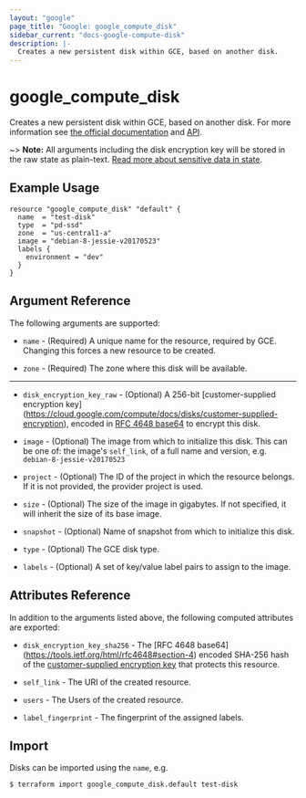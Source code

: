 ```yaml
---
layout: "google"
page_title: "Google: google_compute_disk"
sidebar_current: "docs-google-compute-disk"
description: |-
  Creates a new persistent disk within GCE, based on another disk.
---
```


# google\_compute\_disk

Creates a new persistent disk within GCE, based on another disk. For more information see
[the official documentation](https://cloud.google.com/compute/docs/disks/add-persistent-disk)
and
[API](https://cloud.google.com/compute/docs/reference/latest/disks).

~> **Note:** All arguments including the disk encryption key will be stored in the raw state as plain-text.
[Read more about sensitive data in state](/docs/state/sensitive-data.html).

## Example Usage

```hcl
resource "google_compute_disk" "default" {
  name  = "test-disk"
  type  = "pd-ssd"
  zone  = "us-central1-a"
  image = "debian-8-jessie-v20170523"
  labels {
    environment = "dev"
  }
}
```

## Argument Reference

The following arguments are supported:

* `name` - (Required) A unique name for the resource, required by GCE.
    Changing this forces a new resource to be created.

* `zone` - (Required) The zone where this disk will be available.

- - -

* `disk_encryption_key_raw` - (Optional) A 256-bit [customer-supplied encryption key]
    (https://cloud.google.com/compute/docs/disks/customer-supplied-encryption),
    encoded in [RFC 4648 base64](https://tools.ietf.org/html/rfc4648#section-4)
    to encrypt this disk.

* `image` - (Optional) The image from which to initialize this disk. This can be
    one of: the image's `self_link`, of a full name and version, e.g.
    `debian-8-jessie-v20170523`

* `project` - (Optional) The ID of the project in which the resource belongs. If it
    is not provided, the provider project is used.

* `size` - (Optional) The size of the image in gigabytes. If not specified, it
    will inherit the size of its base image.

* `snapshot` - (Optional) Name of snapshot from which to initialize this disk.

* `type` - (Optional) The GCE disk type.

* `labels` - (Optional) A set of key/value label pairs to assign to the image.

## Attributes Reference

In addition to the arguments listed above, the following computed attributes are
exported:

* `disk_encryption_key_sha256` - The [RFC 4648 base64]
    (https://tools.ietf.org/html/rfc4648#section-4) encoded SHA-256 hash of the
    [customer-supplied encryption key](https://cloud.google.com/compute/docs/disks/customer-supplied-encryption)
    that protects this resource.

* `self_link` - The URI of the created resource.

* `users` - The Users of the created resource.

* `label_fingerprint` - The fingerprint of the assigned labels.

## Import

Disks can be imported using the `name`, e.g.

```
$ terraform import google_compute_disk.default test-disk
```
